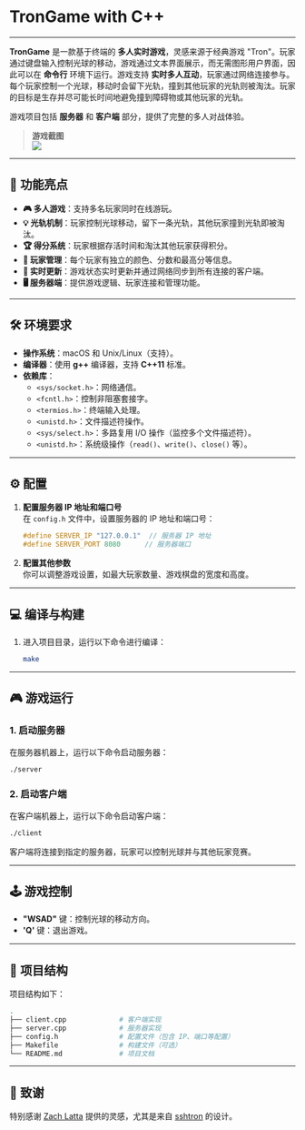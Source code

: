 # TronGame with C++

---

**TronGame** 是一款基于终端的 **多人实时游戏**，灵感来源于经典游戏 "Tron"。玩家通过键盘输入控制光球的移动，游戏通过文本界面展示，而无需图形用户界面，因此可以在 **命令行** 环境下运行。游戏支持 **实时多人互动**，玩家通过网络连接参与。每个玩家控制一个光球，移动时会留下光轨，撞到其他玩家的光轨则被淘汰。玩家的目标是生存并尽可能长时间地避免撞到障碍物或其他玩家的光轨。

游戏项目包括 **服务器** 和 **客户端** 部分，提供了完整的多人对战体验。

> **游戏截图**  
> ![](https://i.imgur.com/xsMPJzQ.jpeg)

---

## 🚀 功能亮点

- **🎮 多人游戏**：支持多名玩家同时在线游玩。
- **💡 光轨机制**：玩家控制光球移动，留下一条光轨，其他玩家撞到光轨即被淘汰。
- **🏆 得分系统**：玩家根据存活时间和淘汰其他玩家获得积分。
- **👥 玩家管理**：每个玩家有独立的颜色、分数和最高分等信息。
- **🔄 实时更新**：游戏状态实时更新并通过网络同步到所有连接的客户端。
- **🖥️ 服务器端**：提供游戏逻辑、玩家连接和管理功能。

---

## 🛠️ 环境要求

- **操作系统**：macOS 和 Unix/Linux（支持）。
- **编译器**：使用 **g++** 编译器，支持 **C++11** 标准。
- **依赖库**：
  - `<sys/socket.h>`：网络通信。
  - `<fcntl.h>`：控制非阻塞套接字。
  - `<termios.h>`：终端输入处理。
  - `<unistd.h>`：文件描述符操作。
  - `<sys/select.h>`：多路复用 I/O 操作（监控多个文件描述符）。
  - `<unistd.h>`：系统级操作（`read()`、`write()`、`close()` 等）。

---

## ⚙️ 配置

1. **配置服务器 IP 地址和端口号**  
   在 `config.h` 文件中，设置服务器的 IP 地址和端口号：

   ```cpp
   #define SERVER_IP "127.0.0.1"  // 服务器 IP 地址
   #define SERVER_PORT 8080      // 服务器端口
   ```

2. **配置其他参数**  
   你可以调整游戏设置，如最大玩家数量、游戏棋盘的宽度和高度。

---

## 💻 编译与构建

1. 进入项目目录，运行以下命令进行编译：

   ```bash
   make
   ```

---

## 🎮 游戏运行

### 1. 启动服务器

在服务器机器上，运行以下命令启动服务器：

```bash
./server
```

### 2. 启动客户端

在客户端机器上，运行以下命令启动客户端：

```bash
./client
```

客户端将连接到指定的服务器，玩家可以控制光球并与其他玩家竞赛。

---

## 🕹️ 游戏控制

- **"WSAD"** 键：控制光球的移动方向。
- **'Q'** 键：退出游戏。

---

## 📂 项目结构

项目结构如下：

```bash
.
├── client.cpp             # 客户端实现
├── server.cpp             # 服务器实现
├── config.h               # 配置文件（包含 IP、端口等配置）
├── Makefile               # 构建文件（可选）
└── README.md              # 项目文档
```

---

## 🙏 致谢

特别感谢 [Zach Latta](https://github.com/zachlatta) 提供的灵感，尤其是来自 [sshtron](https://github.com/zachlatta/sshtron) 的设计。

